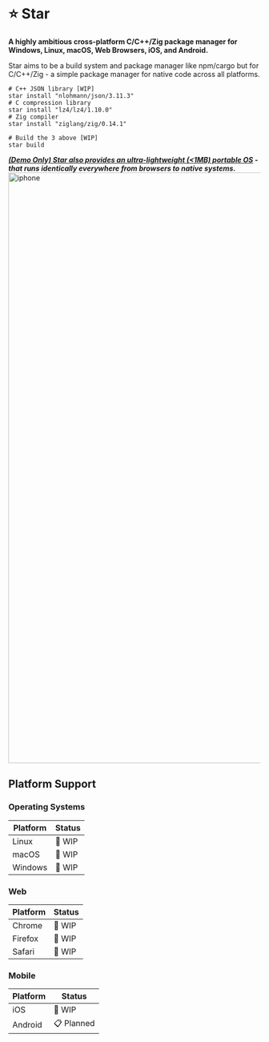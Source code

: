 # ⭐ Star

**A highly ambitious cross-platform C/C++/Zig package manager for Windows, Linux, macOS, Web Browsers, iOS, and Android.**

Star aims to be a build system and package manager like npm/cargo but for C/C++/Zig - a simple package manager for native code across all platforms.

```shell
# C++ JSON library [WIP]
star install "nlohmann/json/3.11.3"    
# C compression library 
star install "lz4/lz4/1.10.0"          
# Zig compiler
star install "ziglang/zig/0.14.1"     

# Build the 3 above [WIP]
star build                             
```

***[(Demo Only) Star also provides an ultra-lightweight (<1MB) portable OS](https://bobabree.github.io/star/) - that runs identically everywhere from browsers to native systems.***
<img width="2556" height="1179" alt="iphone" src="https://github.com/user-attachments/assets/99ae9a9e-d36f-4737-9256-e193e7bcf8c4" />

## Platform Support

### Operating Systems
| Platform | Status     |
|----------|------------|
| Linux    | 🚧 WIP     |
| macOS    | 🚧 WIP     |
| Windows  | 🚧 WIP     |

### Web
| Platform | Status     |
|----------|------------|
| Chrome   | 🚧 WIP     |
| Firefox  | 🚧 WIP     |
| Safari   | 🚧 WIP     |

### Mobile
| Platform | Status     |
|----------|------------|
| iOS      | 🚧 WIP     |
| Android  | 📋 Planned |
